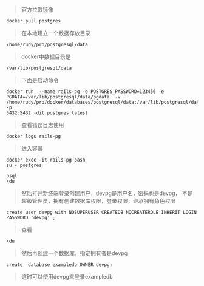> 官方拉取镜像

    docker pull postgres

> 在本地建立一个数据存放目录

    /home/rudy/pro/postgresql/data

> docker中数据目录是

    /var/lib/postgresql/data

>下面是启动命令

    
    docker run  --name rails-pg -e POSTGRES_PASSWORD=123456 -e PGDATA=/var/lib/postgresql/data/pgdata  -v /home/rudy/pro/docker/databases/postgresql/data:/var/lib/postgresql/data -p 
    5432:5432 -dit postgres:latest



> 查看错误日志使用

    docker logs rails-pg

> 进入容器

    docker exec -it rails-pg bash
    su - postgres

    psql
    \du



> 然后打开新终端登录创建用户，devpg是用户名，密码也是devpg， 不是超级管理员，拥有创建数据库权限，登录权限，继承拥有角色权限

    create user devpg with NOSUPERUSER CREATEDB NOCREATEROLE INHERIT LOGIN  PASSWORD 'devpg' ;

>查看

    \du

>然后再创建一个数据库，指定拥有者是devpg


    create  database exampledb OWNER devpg;

>这时可以使用devpg来登录exampledb
